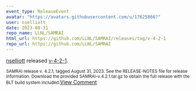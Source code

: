 ```yaml
---
event_type: ReleaseEvent
avatar: "https://avatars.githubusercontent.com/u/17625866?"
user: nselliott
date: 2023-08-31
repo_name: LLNL/SAMRAI
html_url: https://github.com/LLNL/SAMRAI/releases/tag/v-4-2-1
repo_url: https://github.com/LLNL/SAMRAI
---
```


<a href='https://github.com/nselliott' target='_blank'>nselliott</a> released <a href='https://github.com/LLNL/SAMRAI/releases/tag/v-4-2-1' target='_blank'>v-4-2-1</a>.

<small>SAMRAI release v. 4.2.1, tagged August 31, 2023. See the RELEASE-NOTES file for release information. Download the provided SAMRAI-v.4.2.1.tar.gz to obtain the full release with the BLT build system included.</small><a href='https://github.com/LLNL/SAMRAI/releases/tag/v-4-2-1' target='_blank'>View Comment</a>